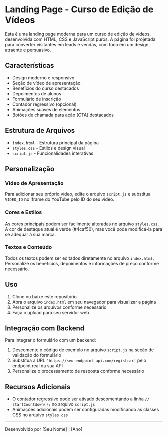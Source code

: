 # Landing Page - Curso de Edição de Vídeos

Esta é uma landing page moderna para um curso de edição de vídeos, desenvolvida com HTML, CSS e JavaScript puros. A página foi projetada para converter visitantes em leads e vendas, com foco em um design atraente e persuasivo.

## Características

- Design moderno e responsivo
- Seção de vídeo de apresentação
- Benefícios do curso destacados
- Depoimentos de alunos
- Formulário de inscrição
- Contador regressivo (opcional)
- Animações suaves de elementos
- Botões de chamada para ação (CTA) destacados

## Estrutura de Arquivos

- `index.html` - Estrutura principal da página
- `styles.css` - Estilos e design visual
- `script.js` - Funcionalidades interativas

## Personalização

### Vídeo de Apresentação

Para adicionar seu próprio vídeo, edite o arquivo `script.js` e substitua `VIDEO_ID` no iframe do YouTube pelo ID do seu vídeo.

### Cores e Estilos

As cores principais podem ser facilmente alteradas no arquivo `styles.css`. A cor de destaque atual é verde (#4caf50), mas você pode modificá-la para se adequar à sua marca.

### Textos e Conteúdo

Todos os textos podem ser editados diretamente no arquivo `index.html`. Personalize os benefícios, depoimentos e informações de preço conforme necessário.

## Uso

1. Clone ou baixe este repositório
2. Abra o arquivo `index.html` em seu navegador para visualizar a página
3. Personalize os arquivos conforme necessário
4. Faça o upload para seu servidor web

## Integração com Backend

Para integrar o formulário com um backend:

1. Descomente o código de exemplo no arquivo `script.js` na seção de validação do formulário
2. Substitua a URL `'https://seu-endpoint-api.com/registrar'` pelo endpoint real da sua API
3. Personalize o processamento de resposta conforme necessário

## Recursos Adicionais

- O contador regressivo pode ser ativado descomentando a linha `// startCountdown();` no arquivo `script.js`
- Animações adicionais podem ser configuradas modificando as classes CSS no arquivo `styles.css`

---

Desenvolvido por [Seu Nome] | [Ano] 